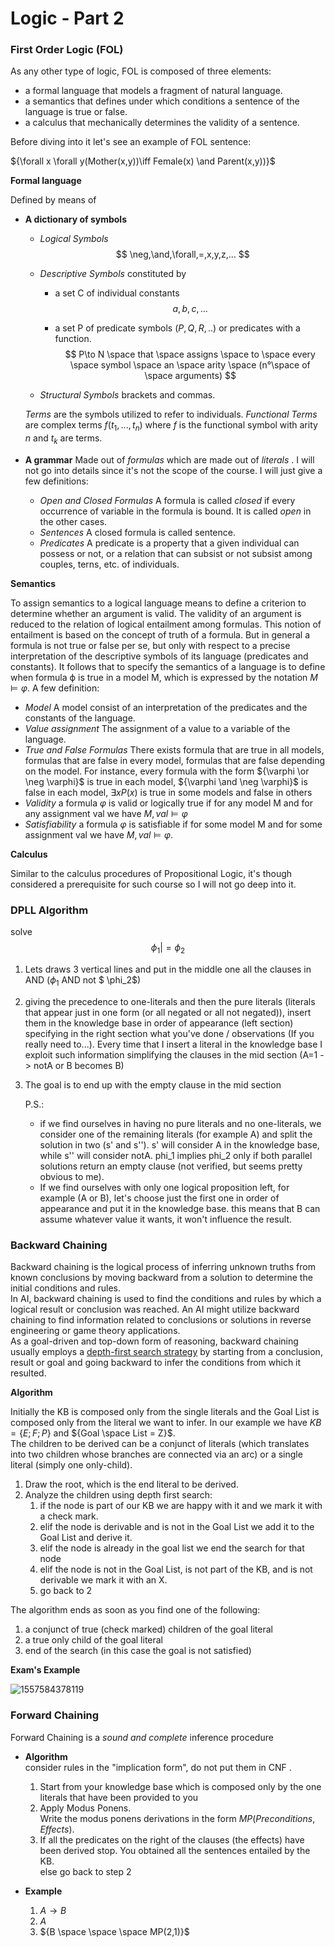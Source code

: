 # Logic - Part 2

### First Order Logic (FOL)

As any other type of logic, FOL is composed of three elements:

- a formal language that models a fragment of natural language.
- a semantics that defines under which conditions a sentence of the language is true or false.
- a calculus that mechanically determines the validity of a sentence.

Before diving into it let's see an example of FOL sentence:

${\forall x \forall y(Mother(x,y))\iff Female(x) \and Parent(x,y))}$

**Formal language**

Defined by means of

- **A dictionary of symbols**

  - *Logical Symbols*
    $$
    \neg,\and,\forall,=,x,y,z,...
    $$

  - *Descriptive Symbols*
    constituted by 

    - a set C of individual constants
      $$
      a,b,c,...
      $$

    - a set P of predicate symbols (${P,Q,R,..}$) or predicates with a function.
      $$
      P\to N \space that \space assigns \space to \space every \space symbol \space an \space arity \space (n°\space of \space arguments)
      $$

  - *Structural Symbols*
    brackets and commas.

  *Terms* are the symbols utilized to refer to individuals.
  *Functional Terms* are complex terms ${f(t_1,...,t_n)}$ where *f* is the functional symbol with arity *n* and ${t_k}$ are terms.

- **A grammar**
  Made out of *formulas* which are made out of *literals* . I will not go into details since it's not the scope of the course. 
  I will just give a few definitions:

  - *Open and Closed Formulas*
    A formula is called *closed* if every occurrence of variable in the formula is bound.
    It is called *open* in the other cases.
  - *Sentences*
    A closed formula is called sentence.
  - *Predicates*
    A predicate is a property that  a given individual can possess or not, or a relation that can subsist or not subsist among couples, terns, etc. of individuals.

**Semantics**

To assign semantics to a logical language means to define a criterion to determine whether an argument is valid. The validity of an argument is reduced to the relation of logical entailment among formulas. This notion of entailment is based on the concept of truth of a formula. But in general a formula is not true or false per se, but only with respect to a precise interpretation of the descriptive symbols of its language (predicates and constants). It follows that to specify the semantics of a language is to define when formula ϕ is true in a model M, which is expressed by the notation ${M \models \varphi}$.
A few definition:

- *Model*
  A model consist of an interpretation of the predicates and the constants of the language.
- *Value assignment*
  The assignment of a value to a variable of the language.
- *True and False Formulas*
  There exists formula that are true in all models, formulas that are false in every model, formulas that are false depending on the model. For instance, every formula with the form ${\varphi \or \neg \varphi}$ is true in each model, ${\varphi \and \neg \varphi}$ is false in each model, ${\exists xP(x)}$ is true in some models and false in others
- *Validity*
  a formula ${\varphi}$ is valid or logically true if for any model M and for any assignment val we have ${M,val \models \varphi}$
- *Satisfiability*
  a formula ${\varphi}$ is satisfiable if for some model M and for some assignment val we have ${M,val \models \varphi}$.

**Calculus**

Similar to the calculus procedures of Propositional Logic, it's though considered a prerequisite for such course so I will not go deep into it.

### DPLL Algorithm

solve 
$$
\phi_1 |= \phi_2
$$

1. Lets draws 3 vertical lines and put in the middle one all the clauses in AND ($\phi_1$ AND not $ \phi_2$)

2. giving the precedence to one-literals and then the pure literals (literals that appear just in one form (or all negated or all not negated)), insert them in the knowledge base in order of appearance (left section) specifying in the right section what you've done / observations (If you really need to...).
   Every time that I insert a literal in the knowledge base I exploit such information simplifying the clauses in the mid section (A=1 -> notA or B becomes B)

3. The goal is to end up with the empty clause in the mid section

   P.S.: 

   - if we find ourselves in having no pure literals and no one-literals, we consider one of the remaining literals (for example A) and split the solution in two (s' and s''). s' will consider A in the knowledge base, while s'' will consider notA. 
     phi_1 implies phi_2 only if both parallel solutions return an empty clause (not verified, but seems pretty obvious to me).
   - If we find ourselves with only one logical proposition left, for example 
     (A or B), let's choose just the first one in order of appearance and put it in the knowledge base. this means that B can assume whatever value it wants, it won't influence the result.



### Backward Chaining

Backward chaining is the logical process of inferring unknown truths from known conclusions by moving backward from a solution to determine the initial conditions and rules.   
In AI, backward chaining is used to find the conditions and rules by which a logical result or conclusion was reached. An AI might utilize backward chaining to find information related to conclusions or solutions in reverse engineering or game theory applications.  
As a goal-driven and top-down form of reasoning, backward chaining usually employs a <u>depth-first search strategy</u> by starting from a conclusion, result or goal and going backward to infer the conditions from which it resulted.

**Algorithm**

Initially the KB is composed only from the single literals and the Goal List is composed only from the literal we want to infer. In our example we have ${KB=\{E;F;P\}}$ and ${Goal \space List = Z}$.  
The children to be derived can be a conjunct of literals (which translates into two children whose branches are connected via an arc) or a single literal (simply one only-child).

1. Draw the root, which is the end literal to be derived.
2. Analyze the children using depth first search:
   1. if the node is part of our KB  we are happy with it and we mark it with a check mark.
   2. elif the node is derivable and is not in the Goal List we add it to the Goal List and derive it.
   3. elif the node is already in the goal list we end the search for that node
   4. elif the node is not in the Goal List, is not part of the KB, and is not derivable we mark it with an X.
   5. go back to 2

The algorithm ends as soon as you find one of the following:

1. a conjunct of true (check marked) children of the goal literal
2. a true only child of the goal literal
3. end of the search (in this case the goal is not satisfied)

 

**Exam's Example**

![1557584378119](C:\Users\Willi\AppData\Roaming\Typora\typora-user-images\1557584378119.png)





### Forward Chaining

Forward Chaining is a *sound and complete* inference procedure

- **Algorithm**  
  consider rules in the "implication form", do not put them in CNF .  
  1. Start from your knowledge base which is composed only by the one literals that have been provided to you
  2. Apply Modus Ponens.  
     Write the modus ponens derivations in the form ${MP(Preconditions, Effects)}$.
  3. If all the predicates on the right of the clauses (the effects) have been derived stop. You obtained all the sentences entailed by the KB.  
     else go back to step 2  

- **Example**   
  1. ${A \to B}$
  2. ${A}$
  3. ${B \space \space \space  MP(2,1)}$



